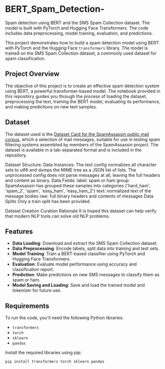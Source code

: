 # BERT_Spam_Detection-
Spam detection using BERT and the SMS Spam Collection dataset. The model is built with PyTorch and Hugging Face Transformers. The code includes data preprocessing, model training, evaluation, and predictions.


This project demonstrates how to build a spam detection model using BERT with PyTorch and the Hugging Face `transformers` library. The model is trained on the SMS Spam Collection dataset, a commonly used dataset for spam classification.

## Project Overview

The objective of this project is to create an effective spam detection system using BERT, a powerful transformer-based model. The notebook provided in this repository guides you through the process of loading the dataset, preprocessing the text, training the BERT model, evaluating its performance, and making predictions on new text samples.

## Dataset

The dataset used is the [Dataset Card for the SpamAssassin public mail corpus]([https://archive.ics.uci.edu/ml/datasets/sms+spam+collection](https://huggingface.co/datasets/talby/spamassassin)), which a selection of mail messages, suitable for use in testing spam filtering systems assembled by members of the SpamAssassin project. The dataset is available in a tab-separated format and is included in the repository.

Dataset Structure:
  Data Instances:
    The text config normalizes all character sets to utf8 and dumps the MIME tree as a JSON list of lists.
    The unprocessed config does not parse messages at all, leaving the full headers and content as binary.
  Data Fields:
    label: spam or ham
    group: SpamAssassin has grouped these samples into categories {'hard_ham', 'spam_2', 'spam', 'easy_ham', 'easy_ham_2'}
    text: normalized text of the message bodies
    raw: full binary headers and contents of messages
  Data Splits
    Only a train split has been provided.

Dataset Creation
Curation Rationale
It is hoped this dataset can help verify that modern NLP tools can solve old NLP problems.


## Features

- **Data Loading**: Download and extract the SMS Spam Collection dataset.
- **Data Preprocessing**: Encode labels, split data into training and test sets.
- **Model Training**: Train a BERT-based classifier using PyTorch and Hugging Face Transformers.
- **Evaluation**: Evaluate model performance using accuracy and classification report.
- **Prediction**: Make predictions on new SMS messages to classify them as spam or ham.
- **Model Saving and Loading**: Save and load the trained model and tokenizer for future use.

## Requirements

To run the code, you'll need the following Python libraries:

- `transformers`
- `torch`
- `sklearn`
- `pandas`

Install the required libraries using pip:

```bash
pip install transformers torch sklearn pandas

